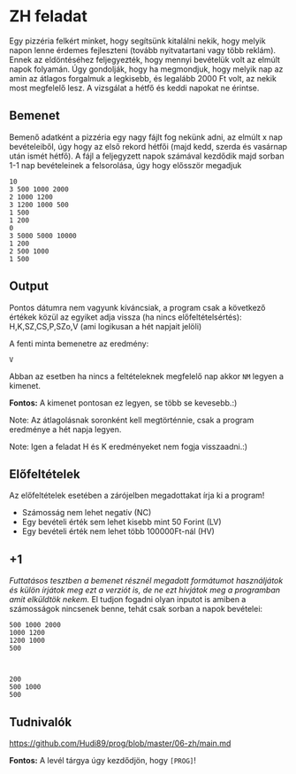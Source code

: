 # ZH feladat
Egy pizzéria felkért minket, hogy segítsünk kitalálni nekik, hogy melyik napon lenne érdemes fejleszteni (tovább nyitvatartani vagy több reklám). Ennek az eldöntéséhez feljegyezték, hogy mennyi bevételük volt az elmúlt napok folyamán. Úgy gondolják, hogy ha megmondjuk, hogy melyik nap az amin az átlagos forgalmuk a legkisebb, és legalább 2000 Ft volt, az nekik most megfelelő lesz. A vizsgálat a hétfő és keddi napokat ne érintse.

## Bemenet

Bemenő adatként a pizzéria egy nagy fájlt fog nekünk adni, az elmúlt x nap bevételeiből, úgy hogy az első rekord hétfői (majd kedd, szerda és vasárnap után ismét hétfő).
A fájl a feljegyzett napok számával kezdődik majd sorban 1-1 nap bevételeinek a felsorolása, úgy hogy elősször megadjuk
```
10
3 500 1000 2000
2 1000 1200
3 1200 1000 500
1 500
1 200
0
3 5000 5000 10000
1 200
2 500 1000 
1 500
```
## Output

Pontos dátumra nem vagyunk kíváncsiak, a program csak a következő értékek közül az egyiket adja vissza (ha nincs előfeltételsértés):
H,K,SZ,CS,P,SZo,V (ami logikusan a hét napjait jelöli)

A fenti minta bemenetre az eredmény:
```
V
```

Abban az esetben ha nincs a feltételeknek megfelelő nap akkor ```NM``` legyen a kimenet.

**Fontos:** A kimenet pontosan ez legyen, se több se kevesebb.:)

Note: Az átlagolásnak soronként kell megtörténnie, csak a program eredménye a hét napja legyen.

Note: Igen a feladat H és K eredményeket nem fogja visszaadni.:)

## Előfeltételek

Az előfeltételek esetében a zárójelben megadottakat írja ki a program!

* Számosság nem lehet negatív (NC)
* Egy bevételi érték sem lehet kisebb mint 50 Forint (LV)
* Egy bevételi érték nem lehet több 100000Ft-nál (HV)

## +1 

*Futtatásos tesztben a bemenet résznél megadott formátumot használjátok és külön írjátok meg ezt a verziót is, de ne ezt hívjátok meg a programban amit elküldtök nekem.*
El tudjon fogadni olyan inputot is amiben a számosságok nincsenek benne, tehát csak sorban a napok bevételei:
```
500 1000 2000
1000 1200
1200 1000
500



200
500 1000 
500
```
## Tudnivalók

https://github.com/Hudi89/prog/blob/master/06-zh/main.md

**Fontos:** A levél tárgya úgy kezdődjön, hogy ```[PROG]```!
